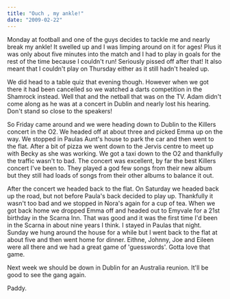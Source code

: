```yaml
---
title: "Ouch , my ankle!"
date: "2009-02-22"
---
```

Monday at football and one of the guys decides to tackle me and nearly break my ankle! It swelled up and I was limping around on it for ages! Plus it was only about five minutes into the match and I had to play in goals for the rest of the time because I couldn't run! Seriously pissed off after that! It also meant that I couldn't play on Thursday either as it still hadn't healed up.

We did head to a table quiz that evening though. However when we got there it had been cancelled so we watched a darts competition in the Shamrock instead. Well that and the netball that was on the TV. Adam didn't come along as he was at a concert in Dublin and nearly lost his hearing. Don't stand so close to the speakers!

So Friday came around and we were heading down to Dublin to the Killers concert in the O2. We headed off at about three and picked Emma up on the way. We stopped in Paulas Aunt's house to park the car and then went to the flat. After a bit of pizza we went down to the Jervis centre to meet up with Becky as she was working. We got a taxi down to the O2 and thankfully the traffic wasn't to bad. The concert was excellent, by far the best Killers concert I've been to. They played a god few songs from their new album but they still had loads of songs from their other albums to balance it out.

After the concert we headed back to the flat. On Saturday we headed back up the road, but not before Paula's back decided to play up. Thankfully it wasn't too bad and we stopped in Nora's again for a cup of tea. When we got back home we dropped Emma off and headed out to Emyvale for a 21st birthday in the Scarna Inn. That was good and it was the first time I'd been in the Scarna in about nine years I think. I stayed in Paulas that night. Sunday we hung around the house for a while but I went back to the flat at about five and then went home for dinner. Eithne, Johnny, Joe and Eileen were all there and we had a great game of 'guesswords'. Gotta love that game.

Next week we should be down in Dublin for an Australia reunion. It'll be good to see the gang again.

Paddy.